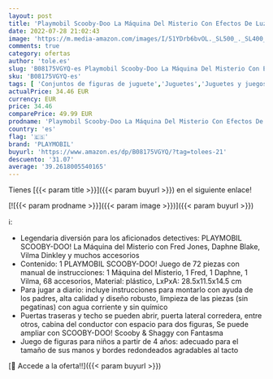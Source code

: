 ```yaml
---
layout: post
title: 'Playmobil Scooby-Doo La Máquina Del Misterio Con Efectos De Luz  A Partir De 4 Años  70286  + Scooby-Doo! 70363 Cena Con Shaggy  A Partir De 5 Años'
date: 2022-07-28 21:02:43
image: 'https://m.media-amazon.com/images/I/51YDrb6bvOL._SL500_._SL400_.jpg'
comments: true
category: ofertas
author: 'tole.es'
slug: 'B08175VGYQ-es Playmobil Scooby-Doo La Máquina Del Misterio Con Efectos...'
sku: 'B08175VGYQ-es'
tags: [ 'Conjuntos de figuras de juguete','Juguetes','Juguetes y juegos','Muñecos y figuras','playmobil','🇪🇸', ]
actualPrice: 34.46 EUR
currency: EUR
price: 34.46
comparePrice: 49.99 EUR
prodname: 'Playmobil Scooby-Doo La Máquina Del Misterio Con Efectos De Luz  A Partir De 4 Años  70286  + Scooby-Doo! 70363 Cena Con Shaggy  A Partir De 5 Años'
country: 'es'
flag: '🇪🇸'
brand: 'PLAYMOBIL'
buyurl: 'https://www.amazon.es/dp/B08175VGYQ/?tag=tolees-21'
descuento: '31.07'
average: '39.2618005540165'
---
```


Tienes [{{< param title >}}]({{< param buyurl >}}) en el siguiente enlace!

[![{{< param prodname >}}]({{< param image >}})]({{< param buyurl >}})

ℹ️:

- Legendaria diversión para los aficionados detectives: PLAYMOBIL SCOOBY-DOO! La Máquina del Misterio con Fred Jones, Daphne Blake, Vilma Dinkley y muchos accesorios
- Contenido: 1 PLAYMOBIL SCOOBY-DOO! Juego de 72 piezas con manual de instrucciones: 1 Máquina del Misterio, 1 Fred, 1 Daphne, 1 Vilma, 68 accesorios, Material: plástico, LxPxA: 28.5x11.5x14.5 cm
- Para jugar a diario: incluye instrucciones para montarlo con ayuda de los padres, alta calidad y diseño robusto, limpieza de las piezas (sin pegatinas) con agua corriente y sin químico
- Puertas traseras y techo se pueden abrir, puerta lateral corredera, entre otros, cabina del conductor con espacio para dos figuras, Se puede ampliar con SCOOBY-DOO! Scooby & Shaggy con Fantasma
- Juego de figuras para niños a partir de 4 años: adecuado para el tamaño de sus manos y bordes redondeados agradables al tacto

[🛒 Accede a la oferta!!]({{< param buyurl >}})
